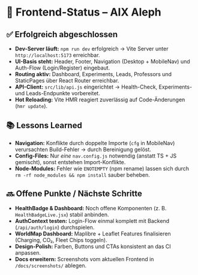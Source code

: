 # 📌 Frontend-Status – AIX Aleph

## ✅ Erfolgreich abgeschlossen
- **Dev-Server läuft:** `npm run dev` erfolgreich → Vite Server unter `http://localhost:5173` erreichbar.
- **UI-Basis steht:** Header, Footer, Navigation (Desktop + MobileNav) und Auth-Flow (Login/Register) eingebaut.
- **Routing aktiv:** Dashboard, Experiments, Leads, Professors und StaticPages über React Router erreichbar.
- **API-Client:** `src/lib/api.js` eingerichtet → Health-Check, Experiments- und Leads-Endpunkte vorbereitet.
- **Hot Reloading:** Vite HMR reagiert zuverlässig auf Code-Änderungen (`hmr update`).

## 📚 Lessons Learned
- **Navigation:** Konflikte durch doppelte Importe (`cfg` in MobileNav) verursachten Build-Fehler → durch Bereinigung gelöst.
- **Config-Files:** Nur *eine* `nav.config.js` notwendig (anstatt TS + JS gemischt), sonst entstehen Import-Konflikte.
- **Node-Modules:** Fehler wie `ENOTEMPTY` (npm rename) lassen sich durch `rm -rf node_modules && npm install` sauber beheben.

## 🔜 Offene Punkte / Nächste Schritte
- **HealthBadge & Dashboard:** Noch offene Komponenten (z. B. `HealthBadgeLive.jsx`) stabil anbinden.
- **AuthContext testen:** Login-Flow einmal komplett mit Backend (`/api/auth/login`) durchspielen.
- **WorldMap Dashboard:** Maplibre + Leaflet Features finalisieren (Charging, CO₂, Fleet Chips toggeln).
- **Design-Polish:** Farben, Buttons und CTAs konsistent an das CI anpassen.
- **Docs erweitern:** Screenshots vom aktuellen Frontend in `/docs/screenshots/` ablegen.
